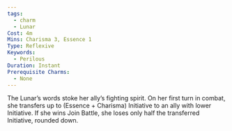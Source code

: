 ```yaml
---
tags:
  - charm
  - Lunar
Cost: 4m
Mins: Charisma 3, Essence 1
Type: Reflexive
Keywords:
  - Perilous
Duration: Instant
Prerequisite Charms:
  - None
---
```

The Lunar’s words stoke her ally’s fighting spirit. On her first turn in combat, she transfers up to (Essence + Charisma) Initiative to an ally with lower Initiative. If she wins Join Battle, she loses only half the transferred Initiative, rounded down.
